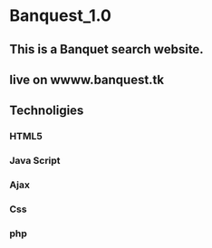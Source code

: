 # Banquest_1.0
## This is a Banquet search website.
## live on wwww.banquest.tk

## Technoligies
 ### HTML5
 ### Java Script
 ### Ajax
 ### Css
 ### php
